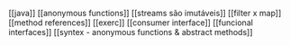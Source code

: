 [[java]]
[[anonymous functions]]
[[streams são imutáveis]]
[[filter x map]]
[[method references]]
[[exerc]]
[[consumer interface]]
[[funcional interfaces]]
[[syntex - anonymous functions & abstract methods]]
